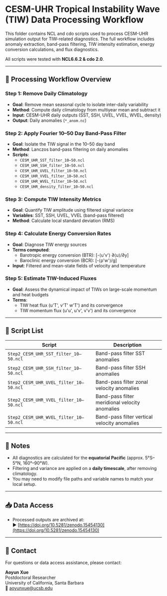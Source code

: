 # CESM-UHR Tropical Instability Wave (TIW) Data Processing Workflow

This folder contains NCL and cdo scripts used to process CESM-UHR simulation output for TIW-related diagnostics. The full workflow includes anomaly extraction, band-pass filtering, TIW intensity estimation, energy conversion calculations, and flux diagnostics.

All scripts were tested with **NCL6.6.2 & cdo 2.0**.

---

## 🔁 Processing Workflow Overview

### **Step 1: Remove Daily Climatology**
- **Goal**: Remove mean seasonal cycle to isolate inter-daily variability
- **Method**: Compute daily climatology from multiyear mean and subtract it
- **Input**: CESM-UHR daily outputs (SST, SSH, UVEL, VVEL, WVEL, density)
- **Output**: Daily anomalies (`*_anom.nc`)

### **Step 2: Apply Fourier 10–50 Day Band-Pass Filter**
- **Goal**: Isolate the TIW signal in the 10–50 day band
- **Method**: Lanczos band-pass filtering on daily anomalies
- **Scripts**:
  - `CESM_UHR_SST_filter_10–50.ncl`
  - `CESM_UHR_SSH_filter_10–50.ncl`
  - `CESM_UHR_UVEL_filter_10–50.ncl`
  - `CESM_UHR_VVEL_filter_10–50.ncl`
  - `CESM_UHR_WVEL_filter_10–50.ncl`
  - `CESM_UHR_density_filter_10–50.ncl`

### **Step 3: Compute TIW Intensity Metrics**
- **Goal**: Quantify TIW amplitude using filtered signal variance
- **Variables**: SST, SSH, UVEL, VVEL (band-pass filtered)
- **Method**: Calculate local standard deviation (RMS)

### **Step 4: Calculate Energy Conversion Rates**
- **Goal**: Diagnose TIW energy sources
- **Terms computed**:
  - Barotropic energy conversion (BTR): \[-⟨u'v'⟩ ∂⟨u⟩/∂y\]
  - Baroclinic energy conversion (BCR): \[-⟨ρ'w'⟩/g\]
- **Input**: Filtered and mean-state fields of velocity and temperature

### **Step 5: Estimate TIW-Induced Fluxes**
- **Goal**: Assess the dynamical impact of TIWs on large-scale momentum and heat budgets
- **Terms**:
  - TIW heat flux (u'T', v'T' w'T') and its convergence
  - TIW momentum flux (u'u', u'v', v'v') and its convergence

---

## 📂 Script List

| Script | Description |
|--------|-------------|
| `Step2_CESM_UHR_SST_filter_10–50.ncl` | Band-pass filter SST anomalies |
| `Step2_CESM_UHR_SSH_filter_10–50.ncl` | Band-pass filter SSH anomalies |
| `Step2_CESM_UHR_UVEL_filter_10–50.ncl` | Band-pass filter zonal velocity anomalies |
| `Step2_CESM_UHR_VVEL_filter_10–50.ncl` | Band-pass filter meridional velocity anomalies |
| `Step2_CESM_UHR_WVEL_filter_10–50.ncl` | Band-pass filter vertical velocity anomalies |

---

## 📌 Notes

- All diagnostics are calculated for the **equatorial Pacific** (approx. 5°S–5°N, 160°–90°W).
- Filtering and variance are applied on a **daily timescale**, after removing climatology.
- You may need to modify file paths and variable names to match your local setup.

---

## 📥 Data Access

- Processed outputs are archived at:  
  ▶ [https://doi.org/10.5281/zenodo.15454130](https://doi.org/10.5281/zenodo.15454130)  

---

## 📧 Contact

For questions or data access assistance, please contact:

**Aoyun Xue**  
Postdoctoral Researcher  
University of California, Santa Barbara  
📧 aoyunxue@ucsb.edu

